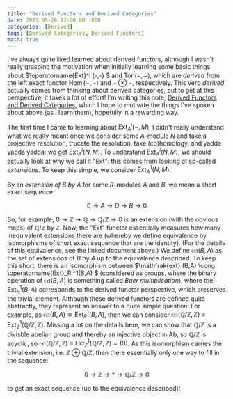 ```yaml
---
title: "Derived Functors and Derived Categories"
date: 2023-05-26 12:00:00 -800
categories: [Derived]
tags: [Derived Categories, Derived Functors]
math: true
---
```

I've always quite liked learned about derived functors, although I wasn't really grasping the motivation when initially learning some basic things about $\operatorname{Ext}^i (-,-) $ and $\operatorname{Tor}^i (-,-)$, which are *derived* from the left exact functor $\operatorname{Hom} (-,-)$ and $-\otimes -$, respectively. This verb *derived* actually comes from thinking about derived categories, but to get at this perspective, it takes a lot of effort! I'm writing this note, <a href="https://notsatos.github.io/files/derived_fntrs_cats copy.pdf">Derived Functors and Derived Categories</a>, which I hope to motivate the things I've spoken about above (as I learn them), hopefully in a rewarding way.

The first time I came to learning about $\operatorname{Ext}^i _A (-, M)$, I didn't really understand what we really meant once we consider some $A$-module $N$ and take a projective resolution, trucate the resolution, take (co)homology, and yadda yadda yadda; we get $\operatorname{Ext}^i _A(N,M)$. To understand $\operatorname{Ext}^i _A(N, M)$, we should actually look at why we call it "Ext": this comes from looking at so-called  *extensions*. To keep this simple, we consider $\operatorname{Ext}^1 _A(N,M)$. 

By an *extension of $B$ by $A$* for some $R$-modules $A$ and $B$, we mean a short exact sequence:

$$ 0 \to A \to D \to B \to 0$$

So, for example, $0 \to \mathbb Z \to \mathbb Q \to \mathbb Q/\mathbb Z \to 0$ is an extension (with the obvious maps) of $\mathbb Q / \mathbb Z$ by $\mathbb Z$. Now, the "Ext" functor essentially measures how many inequivalent extensions there are (whereby we define equivalence by isomorphisms of short exact sequence that are the identity). (For the details of this equivalence, see the linked document above.) We define $\mathfrak{ext} (B,A)$ as the set of extensions of $B$ by $A$ up to the equivalence described. To keep this short, there is an isomorphism between $\mathfrak{ext} (B,A) \cong \operatorname{Ext}_R ^1(B,A) $ (considered as groups, where the binary operation of $\mathfrak{ext} (B,A)$ is something called *Baer multiplication*), where the $\operatorname{Ext} _R^1 (B,A)$ corresponds to the derived functor perspective, which preserves the trivial element. Although these derived functors are defined quite abstractly, they represent an answer to a quite simple question! For example, as $\mathfrak{ext} (B,A) \cong \operatorname{Ext} _R ^1(B,A)$, then we can consider $\mathfrak{ext} (\mathbb Q / \mathbb Z,\mathbb Z) \cong \operatorname{Ext} _{\mathbb{Z}}^1(\mathbb Q / \mathbb Z,\mathbb Z)$. Missing a lot on the details here, we can show that $\mathbb Q / \mathbb Z$ is a divisble abelian group and thereby an injective object in $\mathsf{Ab}$, so $\mathbb Q / \mathbb Z$ is acyclic, so  $\mathfrak{ext} (\mathbb Q / \mathbb Z,\mathbb Z) \cong \operatorname{Ext} _{\mathbb{Z}} ^1(\mathbb Q / \mathbb Z,\mathbb Z) = (0)$. As this isomorphism carries the trivial extension, i.e. $\mathbb Z \oplus \mathbb Q / \mathbb Z$, then there essentially only one way to fill in the sequence:

$$ 0 \to \mathbb Z  \to \ast \to \mathbb Q / \mathbb Z \to 0$$ 

to get an exact sequence (up to the equivalence described)!

